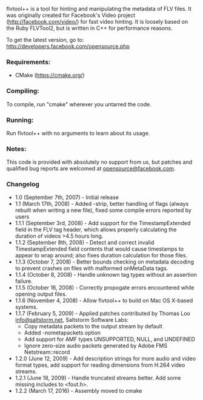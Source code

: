 flvtool++ is a tool for hinting and manipulating the metadata of FLV files. It was originally created for Facebook's Video project (http://facebook.com/video/) for fast video hinting. It is loosely based on the Ruby FLVTool2, but is written in C++ for performance reasons.

To get the latest version, go to: http://developers.facebook.com/opensource.php

### Requirements:
  * CMake (https://cmake.org/)

### Compiling:
  To compile, run "cmake" wherever you untarred the code.

### Running:
  Run flvtool++ with no arguments to learn about its usage.

### Notes:
  This code is provided with absolutely no support from us, but patches and qualified bug reports are welcomed at opensource@facebook.com.

###  Changelog
* 1.0 (September 7th, 2007) - Initial release
* 1.1 (March 17th, 2008) - Added -strip, better handling of flags (always rebuilt when writing a new file), fixed some compile errors reported by users
* 1.1.1 (September 3rd, 2008) - Add support for the TimestampExtended field in the FLV tag header, which allows properly calculating the duration of videos >4.5 hours long.
* 1.1.2 (September 8th, 2008) - Detect and correct invalid TimestampExtended field contents that would cause timestamps to appear to wrap around; also fixes duration calculation for those files.
* 1.1.3 (October 7, 2008) - Better bounds checking on metadata decoding to prevent crashes on files with malformed onMetaData tags.
* 1.1.4 (October 8, 2008) - Handle unknown tag types without an assertion failure.
* 1.1.5 (October 16, 2008) - Correctly propogate errors encountered while opening output files.
* 1.1.6 (November 4, 2008) - Allow flvtool++ to build on Mac OS X-based systems.
* 1.1.7 (February 5, 2009) - Applied patches contributed by Thomas Loo <info@saltstorm.net>, Saltstorm Software Labs:
    * Copy metadata packets to the output stream by default
    * Added -nometapackets option
    * Add support for AMF types UNSUPPORTED, NULL, and UNDEFINED
    * Ignore zero-size audio packets generated by Adobe FMS Netstream::record
* 1.2.0 (June 12, 2009) - Add description strings for more audio and video format types, add support for reading dimensions from H.264 video streams.
* 1.2.1 (June 18, 2009) - Handle truncated streams better. Add some missing includes to <fout.h>.
* 1.2.2 (March 17, 2016) - Assembly moved to cmake